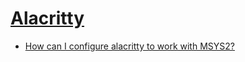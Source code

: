 # [Alacritty](https://alacritty.org/)

- [How can I configure alacritty to work with MSYS2?](https://github.com/alacritty/alacritty/issues/3301#issuecomment-753320506)